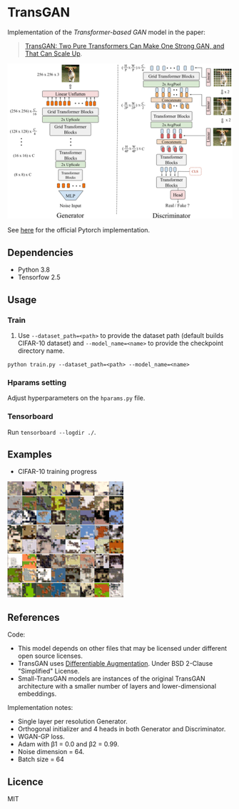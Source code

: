 # TransGAN
Implementation of the _Transformer-based GAN_ model in the paper:

> [TransGAN: Two Pure Transformers Can Make One
Strong GAN, and That Can Scale Up](https://arxiv.org/abs/2102.07074). 

![Architecture](./images/architecture.png)

See [here](https://github.com/VITA-Group/TransGAN) for the official Pytorch implementation.


## Dependencies
- Python 3.8
- Tensorfow 2.5


## Usage
### Train
1. Use `--dataset_path=<path>` to provide the dataset path (default builds CIFAR-10 dataset) and `--model_name=<name>` to provide the checkpoint directory name.
```
python train.py --dataset_path=<path> --model_name=<name> 
```

### Hparams setting
Adjust hyperparameters on the `hparams.py` file.

### Tensorboard
Run `tensorboard --logdir ./`.


## Examples
- CIFAR-10 training progress

![](images/transgan_samples.gif "TransGAN on CIFAR-10")


## References
Code:
- This model depends on other files that may be licensed under different open source licenses.
- TransGAN uses [Differentiable Augmentation](https://arxiv.org/abs/2006.10738). Under BSD 2-Clause "Simplified" License.
- Small-TransGAN models are instances of the original TransGAN architecture with a smaller number of layers and lower-dimensional embeddings.

Implementation notes:
- Single layer per resolution Generator.
- Orthogonal initializer and 4 heads in both Generator and Discriminator.
- WGAN-GP loss.
- Adam with β1 = 0.0 and β2 = 0.99.
- Noise dimension = 64.
- Batch size = 64

## Licence
MIT
